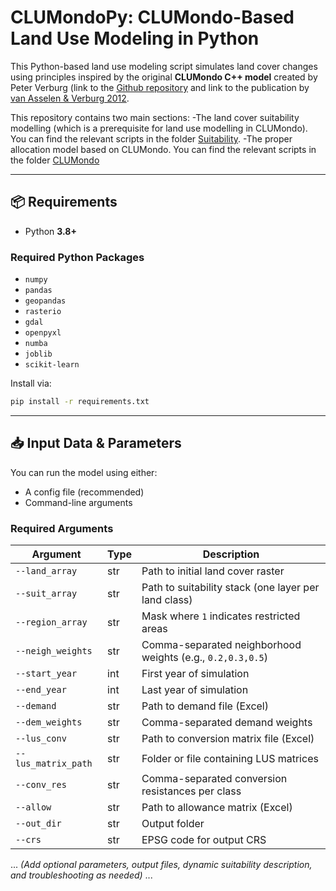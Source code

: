 # CLUMondoPy: CLUMondo-Based Land Use Modeling in Python

This Python-based land use modeling script simulates land cover changes using principles inspired by the original **CLUMondo C++ model** created by Peter Verburg (link to the [Github repository](https://github.com/VUEG/CLUMondo) and link to the publication by [van Asselen & Verburg 2012](https://onlinelibrary.wiley.com/doi/10.1111/j.1365-2486.2012.02759.x). 

This repository contains two main sections:
-The land cover suitability modelling (which is a prerequisite for land use modelling in CLUMondo). You can find the relevant scripts in the folder [Suitability](CLUMondoPy/CLUMondoPy/Suitability/). 
-The proper allocation model based on CLUMondo. You can find the relevant scripts in the folder [CLUMondo](CLUMondoPy/CLUMondoPy/CLUMondo)


---

## 📦 Requirements

- Python **3.8+**

### Required Python Packages

- `numpy`
- `pandas`
- `geopandas`
- `rasterio`
- `gdal`
- `openpyxl`
- `numba`
- `joblib`
- `scikit-learn`


Install via:

```bash
pip install -r requirements.txt
```

---

## 📥 Input Data & Parameters

You can run the model using either:

- A config file (recommended)
- Command-line arguments

### Required Arguments

| Argument | Type | Description |
|----------|------|-------------|
| `--land_array` | str | Path to initial land cover raster |
| `--suit_array` | str | Path to suitability stack (one layer per land class) |
| `--region_array` | str | Mask where `1` indicates restricted areas |
| `--neigh_weights` | str | Comma-separated neighborhood weights (e.g., `0.2,0.3,0.5`) |
| `--start_year` | int | First year of simulation |
| `--end_year` | int | Last year of simulation |
| `--demand` | str | Path to demand file (Excel) |
| `--dem_weights` | str | Comma-separated demand weights |
| `--lus_conv` | str | Path to conversion matrix file (Excel) |
| `--lus_matrix_path` | str | Folder or file containing LUS matrices |
| `--conv_res` | str | Comma-separated conversion resistances per class |
| `--allow` | str | Path to allowance matrix (Excel) |
| `--out_dir` | str | Output folder |
| `--crs` | str | EPSG code for output CRS |

... *(Add optional parameters, output files, dynamic suitability description, and troubleshooting as needed)* ...
